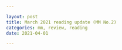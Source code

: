 ```yaml
---

layout: post
title: March 2021 reading update (MM No.2)
categories: mm, review, reading
date: 2021-04-01

---
```

